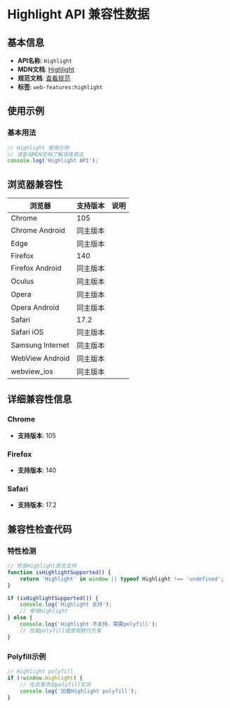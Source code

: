 # Highlight API 兼容性数据

## 基本信息

- **API名称**: `Highlight`
- **MDN文档**: [Highlight](https://developer.mozilla.org/docs/Web/API/Highlight)
- **规范文档**: [查看规范](https://drafts.csswg.org/css-highlight-api/#highlight)
- **标签**: `web-features:highlight`

## 使用示例

### 基本用法

```javascript
// Highlight 使用示例
// 请查阅MDN文档了解具体用法
console.log('Highlight API');
```

## 浏览器兼容性

| 浏览器 | 支持版本 | 说明 |
|--------|----------|------|
| Chrome | 105 |  |
| Chrome Android | 同主版本 |  |
| Edge | 同主版本 |  |
| Firefox | 140 |  |
| Firefox Android | 同主版本 |  |
| Oculus | 同主版本 |  |
| Opera | 同主版本 |  |
| Opera Android | 同主版本 |  |
| Safari | 17.2 |  |
| Safari iOS | 同主版本 |  |
| Samsung Internet | 同主版本 |  |
| WebView Android | 同主版本 |  |
| webview_ios | 同主版本 |  |

## 详细兼容性信息

### Chrome

- **支持版本**: 105

### Firefox

- **支持版本**: 140

### Safari

- **支持版本**: 17.2

## 兼容性检查代码

### 特性检测

```javascript
// 检查Highlight是否支持
function isHighlightSupported() {
    return 'Highlight' in window || typeof Highlight !== 'undefined';
}

if (isHighlightSupported()) {
    console.log('Highlight 支持');
    // 使用Highlight
} else {
    console.log('Highlight 不支持，需要polyfill');
    // 加载polyfill或使用替代方案
}
```

### Polyfill示例

```javascript
// Highlight polyfill
if (!window.Highlight) {
    // 在这里添加polyfill实现
    console.log('加载Highlight polyfill');
}
```

